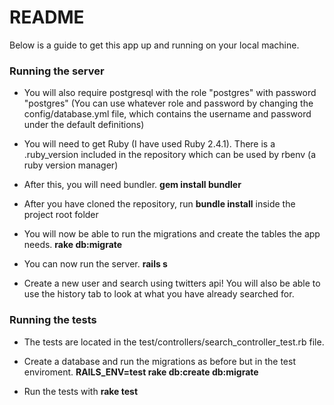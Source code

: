 # README

Below is a guide to get this app up and running on your local machine.

<h3>Running the server </h3>

- You will also require postgresql with the role "postgres" with password "postgres" (You can use whatever role and password by changing the config/database.yml file, which contains the username and password under the default definitions)

- You will need to get Ruby (I have used Ruby 2.4.1). There is a .ruby_version included in the repository which can be used by rbenv (a ruby version manager)

- After this, you will need bundler. <b>gem install bundler</b>

- After you have cloned the repository, run <b>bundle install</b> inside the project root folder

- You will now be able to run the migrations and create the tables the app needs. <b>rake db:migrate</b>

- You can now run the server. <b>rails s</b>

- Create a new user and search using twitters api! You will also be able to use the history tab to look at what you have already searched for.

<h3>Running the tests</h3>

- The tests are located in the test/controllers/search_controller_test.rb file.

- Create a database and run the migrations as before but in the test enviroment. <b>RAILS_ENV=test rake db:create db:migrate</b>

- Run the tests with <b>rake test</b>
